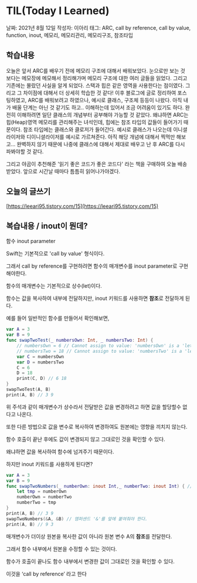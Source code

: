 # TIL(Today I Learned)

날짜: 2021년 8월 12일
작성자: 이아리
태그: ARC, call by reference, call by value, function, inout, 메모리, 메모리관리, 메모리구조, 참조타입

## 학습내용

오늘은 앞서 ARC를 배우기 전에 메모리 구조에 대해서 배워보았다. 눈으로만 보는 것 보다는 메모장에 메모해서 정리해가며 메모리 구조에 대한 여러 글들을 읽었다. 그리고 기존에는 몰랐던 사실을 알게 되었다. 스택과 힙은 같은 영역을 사용한다는 점이였다. 그리고 그 차이점에 대해서 더 상세히 학습한 것 같다! 이후 블로그에 글로 정리하여 포스팅하였고, ARC를 배워보려고 하였으나, 예시로 클래스, 구조체 등등이 나왔다. 아직 내가 배울 단계는 아닌 것 같기도 하고.. 이해하는데 있어서 조금 어려움이 있기도 하다. 완전히 이해하려면 일단 클래스의 개념부터 공부해야 가능할 것 같았다. 왜냐하면 ARC는 힙(Heap)영역 메모리를 관리해주는 녀석인데, 힙에는 참조 타입의 값들이 들어가기 때문이다. 참조 타입에는 클래스와 클로저가 들어간다. 예시로 클래스가 나오는데 이니셜라이저와 디이니셜라이저를 예시로 가르쳐준다. 아직 해당 개념에 대해서 찍먹만 해보고... 완벽하지 않기 때문에 나중에 클래스에 대해서 제대로 배우고 난 후 ARC를 다시 파봐야할 것 같다.

그리고 야곰이 추천해준 '읽기 좋은 코드가 좋은 코드다' 라는 책을 구매하여 오늘 배송받았다. 앞으로 시간날 때마다 틈틈히 읽어나가야겠다.

## 오늘의 글쓰기

[https://leeari95.tistory.com/15](https://leeari95.tistory.com/15)

## 복습내용 / inout이 뭔데?

함수 inout parameter

Swift는 기본적으로 'call by value' 형식이다.

그래서 call by reference를 구현하려면 함수의 매개변수를 inout parameter로 구현해야한다.

함수의 매개변수는 기본적으로 상수(let)이다.

함수는 값을 복사하여 내부에 전달하지만, inout 키워드를 사용하면 **참조**로 전달하게 된다.

예를 들어 일반적인 함수를 만들어서 확인해보면,

```swift
var A = 3
var B = 9
func swapTwoTest(_ numbersOwn: Int, _ numbersTwo: Int) {
    // numbersOwn = 6 // Cannot assign to value: 'numbersOwn' is a 'let' constant
    // numbersTwo = 18 // Cannot assign to value: 'numbersTwo' is a 'let' constant
    var C = numbersOwn
    var D = numbersTwo
    C = 6
    D = 18
    print(C, D) // 6 18
}
swapTwoTest(A, B)
print(A, B) // 3 9
```

위 주석과 같이 매개변수가 상수라서 전달받은 값을 변경하려고 하면 값을 할당할수 없다고 나온다.

또한 다른 방법으로 값을 변수로 복사하여 변경하여도 원본에는 영향을 끼치지 않는다.

함수 호출이 끝난 후에도 값이 변경되지 않고 그대로인 것을 확인할 수 있다.

왜냐하면 값을 복사하여 함수에 넘겨주기 때문이다.

하지만 inout 키워드를 사용하게 된다면?

```swift
var A = 3
var B = 9
func swapTwoNumbers(_ numberOwn: inout Int,_ numberTwo: inout Int) { // 매개변수 타입 앞에 inout 키워드 추가
    let tmp = numberOwn
    numberOwn = numberTwo
    numberTwo = tmp
}
print(A, B) // 3 9
swapTwoNumbers(&A, &B) // 앰퍼샌드 '&'를 앞에 붙여줘야 한다.
print(A, B) // 9 3
```

매개변수가 더이상 원본을 복사한 값이 아니라 원본 변수 A의 **참조**를 전달한다.

그래서 함수 내부에서 원본을 수정할 수 있는 것이다.

함수가 호출이 끝나도 함수 내부에서 변경한 값이 그대로인 것을 확인할 수 있다.

이것을 ‘call by reference’ 라고 한다